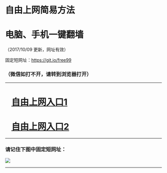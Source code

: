 ﻿# 自由上网简易方法

# 电脑、手机一键翻墙

（2017/10/09 更新，网址有效）

固定短网址：https://git.io/free99

### （微信如打不开，请转到浏览器打开）


***





# &nbsp;&nbsp; <a href="http://ft2974122768.fwq-tz-1001.info/fwqtz01.html?t=100900130529 " target="_blank">自由上网入口1</a>
# &nbsp;&nbsp; <a href="http://ft1980911723.fwq-tz-1002.info/fwqtz02.html?t=100900130656 " target="_blank">自由上网入口2</a>
***

### 请记住下图中固定短网址：

<img src="https://s3-us-west-2.amazonaws.com/fwq-1001/yjfq-20170905okok.png" /> 


***

